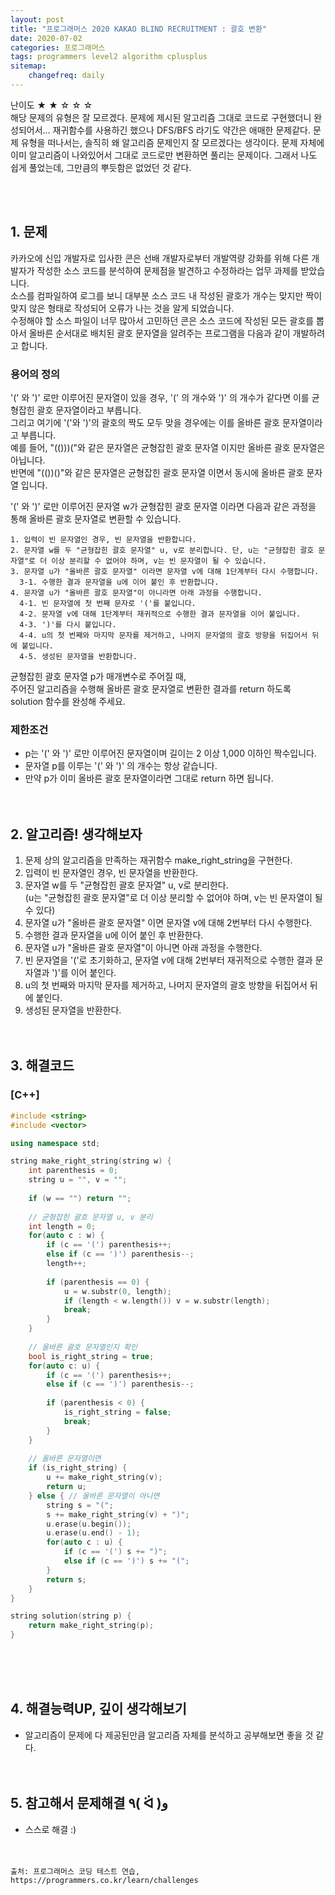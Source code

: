 ```yaml
---
layout: post
title: "프로그래머스 2020 KAKAO BLIND RECRUITMENT : 괄호 변환"
date: 2020-07-02
categories: 프로그래머스
tags: programmers level2 algorithm cplusplus
sitemap:
    changefreq: daily
---
```

난이도 ★ ★ ☆ ☆ ☆  
해당 문제의 유형은 잘 모르겠다. 문제에 제시된 알고리즘 그대로 코드로 구현했더니 완성되어서... 재귀함수를 사용하긴 했으나 DFS/BFS 라기도 약간은 애매한 문제같다. 문제 유형을 떠나서는, 솔직히 왜 알고리즘 문제인지 잘 모르겠다는 생각이다. 문제 자체에 이미 알고리즘이 나와있어서 그대로 코드로만 변환하면 풀리는 문제이다. 그래서 나도 쉽게 풀었는데, 그만큼의 뿌듯함은 없었던 것 같다.  
<br/>

<br/>

## 1. 문제
카카오에 신입 개발자로 입사한 콘은 선배 개발자로부터 개발역량 강화를 위해 다른 개발자가 작성한 소스 코드를 분석하여 문제점을 발견하고 수정하라는 업무 과제를 받았습니다.  
소스를 컴파일하여 로그를 보니 대부분 소스 코드 내 작성된 괄호가 개수는 맞지만 짝이 맞지 않은 형태로 작성되어 오류가 나는 것을 알게 되었습니다.  
수정해야 할 소스 파일이 너무 많아서 고민하던 콘은 소스 코드에 작성된 모든 괄호를 뽑아서 올바른 순서대로 배치된 괄호 문자열을 알려주는 프로그램을 다음과 같이 개발하려고 합니다.  

### 용어의 정의
'(' 와 ')' 로만 이루어진 문자열이 있을 경우, '(' 의 개수와 ')' 의 개수가 같다면 이를 균형잡힌 괄호 문자열이라고 부릅니다.  
그리고 여기에 '('와 ')'의 괄호의 짝도 모두 맞을 경우에는 이를 올바른 괄호 문자열이라고 부릅니다.  
예를 들어, "(()))("와 같은 문자열은 균형잡힌 괄호 문자열 이지만 올바른 괄호 문자열은 아닙니다.  
반면에 "(())()"와 같은 문자열은 균형잡힌 괄호 문자열 이면서 동시에 올바른 괄호 문자열 입니다.  

'(' 와 ')' 로만 이루어진 문자열 w가 균형잡힌 괄호 문자열 이라면 다음과 같은 과정을 통해 올바른 괄호 문자열로 변환할 수 있습니다.  
```
1. 입력이 빈 문자열인 경우, 빈 문자열을 반환합니다. 
2. 문자열 w를 두 "균형잡힌 괄호 문자열" u, v로 분리합니다. 단, u는 "균형잡힌 괄호 문자열"로 더 이상 분리할 수 없어야 하며, v는 빈 문자열이 될 수 있습니다. 
3. 문자열 u가 "올바른 괄호 문자열" 이라면 문자열 v에 대해 1단계부터 다시 수행합니다. 
  3-1. 수행한 결과 문자열을 u에 이어 붙인 후 반환합니다. 
4. 문자열 u가 "올바른 괄호 문자열"이 아니라면 아래 과정을 수행합니다. 
  4-1. 빈 문자열에 첫 번째 문자로 '('를 붙입니다. 
  4-2. 문자열 v에 대해 1단계부터 재귀적으로 수행한 결과 문자열을 이어 붙입니다. 
  4-3. ')'를 다시 붙입니다. 
  4-4. u의 첫 번째와 마지막 문자를 제거하고, 나머지 문자열의 괄호 방향을 뒤집어서 뒤에 붙입니다. 
  4-5. 생성된 문자열을 반환합니다.
```

균형잡힌 괄호 문자열 p가 매개변수로 주어질 때,  
주어진 알고리즘을 수행해 올바른 괄호 문자열로 변환한 결과를 return 하도록 solution 함수를 완성해 주세요.  

### 제한조건
- p는 '(' 와 ')' 로만 이루어진 문자열이며 길이는 2 이상 1,000 이하인 짝수입니다.
- 문자열 p를 이루는 '(' 와 ')' 의 개수는 항상 같습니다.
- 만약 p가 이미 올바른 괄호 문자열이라면 그대로 return 하면 됩니다.
<br/><br/><br/>

## 2. 알고리즘! 생각해보자
1. 문제 상의 알고리즘을 만족하는 재귀함수 make_right_string을 구현한다.  
2. 입력이 빈 문자열인 경우, 빈 문자열을 반환한다.  
3. 문자열 w를 두 "균형잡힌 괄호 문자열" u, v로 분리한다.  
(u는 "균형잡힌 괄호 문자열"로 더 이상 분리할 수 없어야 하며, v는 빈 문자열이 될 수 있다)
4. 문자열 u가 "올바른 괄호 문자열" 이면 문자열 v에 대해 2번부터 다시 수행한다.  
5. 수행한 결과 문자열을 u에 이어 붙인 후 반환한다.  
6. 문자열 u가 "올바른 괄호 문자열"이 아니면 아래 과정을 수행한다.  
7. 빈 문자열을 '('로 초기화하고, 문자열 v에 대해 2번부터 재귀적으로 수행한 결과 문자열과 ')'를 이어 붙인다.  
8. u의 첫 번째와 마지막 문자를 제거하고, 나머지 문자열의 괄호 방향을 뒤집어서 뒤에 붙인다.  
9. 생성된 문자열을 반환한다.  
<br/><br/>

## 3. 해결코드
### [C++]
```c++
#include <string>
#include <vector>

using namespace std;

string make_right_string(string w) {
    int parenthesis = 0;
    string u = "", v = "";
    
    if (w == "") return "";
    
    // 균형잡힌 괄호 문자열 u, v 분리
    int length = 0;
    for(auto c : w) {
        if (c == '(') parenthesis++;
        else if (c == ')') parenthesis--;
        length++;
        
        if (parenthesis == 0) {
            u = w.substr(0, length);
            if (length < w.length()) v = w.substr(length);
            break;
        }
    }
    
    // 올바른 괄호 문자열인지 확인
    bool is_right_string = true;
    for(auto c: u) {
        if (c == '(') parenthesis++;
        else if (c == ')') parenthesis--;
        
        if (parenthesis < 0) {
            is_right_string = false;
            break;
        }
    }
    
    // 올바른 문자열이면
    if (is_right_string) {
        u += make_right_string(v);
        return u;
    } else { // 올바른 문자열이 아니면
        string s = "(";
        s += make_right_string(v) + ")";
        u.erase(u.begin());
        u.erase(u.end() - 1);
        for(auto c : u) {
            if (c == '(') s += ")";
            else if (c == ')') s += "(";
        }
        return s;
    }
}

string solution(string p) {
    return make_right_string(p);
}
```
<br/><br/><br/>

## 4. 해결능력UP, 깊이 생각해보기
- 알고리즘이 문제에 다 제공된만큼 알고리즘 자체를 분석하고 공부해보면 좋을 것 같다.
<br/><br/><br/>

## 5. 참고해서 문제해결 ٩( ᐛ )و
- 스스로 해결 :)
<br/><br/><br/>

```
출처: 프로그래머스 코딩 테스트 연습, https://programmers.co.kr/learn/challenges
```